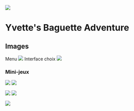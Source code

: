 ![](http://i.imgur.com/xnoJvUU.png?1)

# Yvette's Baguette Adventure

## Images

Menu
![](http://i.imgur.com/hQe6zcY.png?1)
Interface choix
![](http://i.imgur.com/nMXo4D8.png?1)

### Mini-jeux

![](http://i.imgur.com/t5Erph9.gif) ![](http://i.imgur.com/I3Z2Ubd.gif)

![](http://i.imgur.com/esT9Z0B) ![](http://i.imgur.com/l2i6qvH.gif)

![](http://i.imgur.com/hx5kgpm.gif) 

